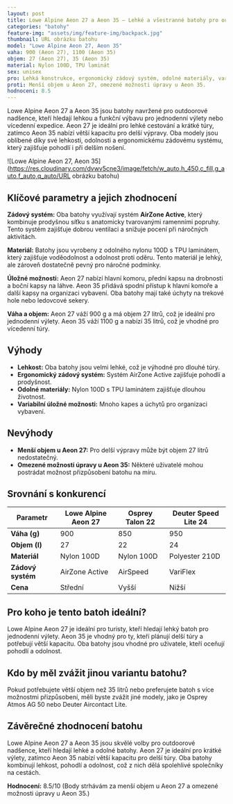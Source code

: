 ```yaml
---
layout: post
title: Lowe Alpine Aeon 27 a Aeon 35 – Lehké a všestranné batohy pro outdoorové aktivity
categories: "batohy"
feature-img: "assets/img/feature-img/backpack.jpg"
thumbnail: URL obrázku batohu
model: "Lowe Alpine Aeon 27, Aeon 35"
vaha: 900 (Aeon 27), 1100 (Aeon 35)
objem: 27 (Aeon 27), 35 (Aeon 35)
material: Nylon 100D, TPU laminát
sex: unisex
pro: Lehká konstrukce, ergonomický zádový systém, odolné materiály, variabilní úložné možnosti.
proti: Menší objem u Aeon 27, omezené možnosti úpravy u Aeon 35.
hodnoceni: 8.5
---
```



Lowe Alpine Aeon 27 a Aeon 35 jsou batohy navržené pro outdoorové nadšence, kteří hledají lehkou a funkční výbavu pro jednodenní výlety nebo vícedenní expedice. Aeon 27 je ideální pro lehké cestování a krátké túry, zatímco Aeon 35 nabízí větší kapacitu pro delší výpravy. Oba modely jsou oblíbené díky své lehkosti, odolnosti a ergonomickému zádovému systému, který zajišťuje pohodlí i při delším nošení.

![Lowe Alpine Aeon 27, Aeon 35](https://res.cloudinary.com/dvwv5cne3/image/fetch/w_auto,h_450,c_fill,g_auto,f_auto,q_auto/URL obrázku batohu)

## Klíčové parametry a jejich zhodnocení

**Zádový systém:** Oba batohy využívají systém **AirZone Active**, který kombinuje prodyšnou síťku s anatomicky tvarovanými ramenními popruhy. Tento systém zajišťuje dobrou ventilaci a snižuje pocení při náročných aktivitách.

**Materiál:** Batohy jsou vyrobeny z odolného nylonu 100D s TPU laminátem, který zajišťuje voděodolnost a odolnost proti oděru. Tento materiál je lehký, ale zároveň dostatečně pevný pro náročné podmínky.

**Úložné možnosti:** Aeon 27 nabízí hlavní komoru, přední kapsu na drobnosti a boční kapsy na láhve. Aeon 35 přidává spodní přístup k hlavní komoře a další kapsy na organizaci vybavení. Oba batohy mají také úchyty na trekové hole nebo ledovcové sekery.

**Váha a objem:** Aeon 27 váží 900 g a má objem 27 litrů, což je ideální pro jednodenní výlety. Aeon 35 váží 1100 g a nabízí 35 litrů, což je vhodné pro vícedenní túry.

## Výhody

- **Lehkost:** Oba batohy jsou velmi lehké, což je výhodné pro dlouhé túry.
- **Ergonomický zádový systém:** Systém AirZone Active zajišťuje pohodlí a prodyšnost.
- **Odolné materiály:** Nylon 100D s TPU laminátem zajišťuje dlouhou životnost.
- **Variabilní úložné možnosti:** Mnoho kapes a úchytů pro organizaci vybavení.

## Nevýhody

- **Menší objem u Aeon 27:** Pro delší výpravy může být objem 27 litrů nedostatečný.
- **Omezené možnosti úpravy u Aeon 35:** Některé uživatelé mohou postrádat možnost přizpůsobení batohu na míru.

## Srovnání s konkurencí

| Parametr          | Lowe Alpine Aeon 27 | Osprey Talon 22 | Deuter Speed Lite 24 |
|-------------------|---------------------|-----------------|----------------------|
| **Váha (g)**      | 900                 | 850             | 950                  |
| **Objem (l)**     | 27                  | 22              | 24                   |
| **Materiál**      | Nylon 100D          | Nylon 100D      | Polyester 210D       |
| **Zádový systém** | AirZone Active      | AirSpeed        | VariFlex             |
| **Cena**          | Střední             | Vyšší           | Nižší                |

## Pro koho je tento batoh ideální?

Lowe Alpine Aeon 27 je ideální pro turisty, kteří hledají lehký batoh pro jednodenní výlety. Aeon 35 je vhodný pro ty, kteří plánují delší túry a potřebují větší kapacitu. Oba batohy jsou vhodné pro uživatele, kteří oceňují pohodlí a odolnost.

## Kdo by měl zvážit jinou variantu batohu?

Pokud potřebujete větší objem než 35 litrů nebo preferujete batoh s více možnostmi přizpůsobení, měli byste zvážit jiné modely, jako je Osprey Atmos AG 50 nebo Deuter Aircontact Lite.

## Závěrečné zhodnocení batohu

Lowe Alpine Aeon 27 a Aeon 35 jsou skvělé volby pro outdoorové nadšence, kteří hledají lehké a odolné batohy. Aeon 27 je ideální pro krátké výlety, zatímco Aeon 35 nabízí větší kapacitu pro delší túry. Oba batohy kombinují lehkost, pohodlí a odolnost, což z nich dělá spolehlivé společníky na cestách.

**Hodnocení:** 8.5/10 (Body strhávám za menší objem u Aeon 27 a omezené možnosti úpravy u Aeon 35.)